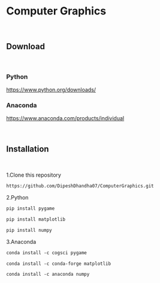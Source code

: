 # Computer Graphics
<br>

## Download
<br>

### Python

https://www.python.org/downloads/
<br>

### Anaconda

https://www.anaconda.com/products/individual

<br>

## Installation

<br>

1.Clone this repository

```html
https://github.com/DipeshDhandha07/ComputerGraphics.git
```

2.Python

```html
pip install pygame
```
```html
pip install matplotlib
```
```html
pip install numpy
```

3.Anaconda

````html
conda install -c cogsci pygame 
````
```html
conda install -c conda-forge matplotlib 
```
```html
conda install -c anaconda numpy 
```

